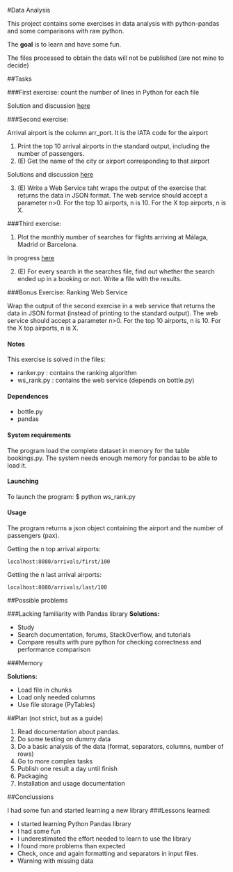 #Data Analysis

This project contains some exercises in data analysis with python-pandas and some comparisons with raw python.

The **goal** is to learn and have some fun.

The files processed to obtain the data will not be published (are not mine to decide)

##Tasks

###First exercise: 
count the number of lines in Python for each file

Solution and discussion [here](http://nbviewer.ipython.org/github/leomrocha/data-analysis-exercises/blob/master/1st%20Exercise.ipynb)

###Second exercise:

Arrival airport is the column arr_port. It is the IATA code for the airport

1. Print the top 10 arrival airports in the standard output, including the number of passengers.
2. (E) Get the name of the city or airport corresponding to that airport

Solutions and discussion [here](http://nbviewer.ipython.org/github/leomrocha/data-analysis-exercises/blob/master/2nd%20Exercise.ipynb)

3. (E) Write a Web Service taht wraps the output of the exercise that returns the data in JSON format. The web service should accept a parameter n>0. For the top 10 airports, n is 10. For the X top airports, n is X.



###Third exercise:

1. Plot the monthly number of searches for flights arriving at Málaga, Madrid or Barcelona.

In progress [here](http://nbviewer.ipython.org/github/leomrocha/data-analysis-exercises/blob/master/3rd%20Exercise.ipynb)

2. (E) For every search in the searches file, find out whether the search ended up in a booking or not. Write a file with the results.


###Bonus Exercise: Ranking Web Service

Wrap the output of the second exercise in a web service that returns the data in JSON format (instead of printing to the standard output). The web service should accept a parameter n>0. For the top 10 airports, n is 10. For the X top airports, n is X.

#### Notes

This exercise is solved in the files:

 * ranker.py : contains the ranking algorithm
 * ws_rank.py : contains the web service (depends on bottle.py)

#### Dependences

 * bottle.py
 * pandas

#### System requirements

The program load the complete dataset in memory for the table bookings.py. The system needs enough memory for pandas to be able to load it.

#### Launching

To launch the program: 
$ python  ws_rank.py 


#### Usage
The program returns a json object containing the airport and the number of passengers (pax).

Getting the n top arrival airports:

    localhost:8080/arrivals/first/100

Getting the n last arrival airports:
    
    localhost:8080/arrivals/last/100

##Possible problems

###Lacking familiarity with Pandas library
**Solutions:**

 * Study
 * Search documentation, forums, StackOverflow, and tutorials
 * Compare results with pure python for checking correctness and performance comparison

###Memory

**Solutions:**

 * Load file in chunks
 * Load only needed columns
 * Use file storage (PyTables)

##Plan (not strict, but as a guide)

1. Read documentation about pandas.
2. Do some testing on dummy data
3. Do a basic analysis of the data (format, separators, columns, number of rows)
4. Go to more complex tasks
5. Publish one result a day until finish
6. Packaging
7. Installation and usage documentation

##Conclussions

I had some fun and started learning a new library
###Lessons learned:

 * I started learning Python Pandas library
 * I had some fun
 * I underestimated the effort needed to learn to use the library
 * I found more problems than expected
 * Check, once and again formatting and separators in input files.
 * Warning with missing data





